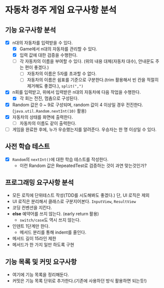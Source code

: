 # 자동차 경주 게임 요구사항 분석

## 기능 요구사항 분석

- [x] n대의 자동차를 입력받을 수 있다.
  - [x] Game에서 n대의 자동차를 관리할 수 있다.
  - [x] 입력 값에 대한 검증을 수행한다.
  - [ ] 각 자동차의 이름을 부여할 수 있다. (위의 내용 대체(자동차 대수), 안내문도 주는 편이 좋겠다.)
    - [ ] 자동차의 이름은 5자를 초과할 수 없다.
    - [ ] 자동차의 이름은 쉼표를 기준으로 구분한다.(trim 활용해서 빈 칸을 적절히 제거해도 좋겠다.), `split(",")`
- [x] n회를 입력받고, 위에서 입력받은 n대의 자동차에 다음 작업을 수행한다.
  - [x] 각 회는 전진, 멈춤으로 구성된다.
- [x] Random 값은 0 ~ 9로 구성되며, random 값이 4 이상일 경우 전진한다. (`java.util.Random.nextInt(10)` 활용)
- [x] 자동차의 상태를 화면에 출력한다.
  - [ ] 자동차의 이름도 같이 출력한다.
- [ ] 게임을 완료한 후에, 누가 우승했는지를 알려준다. 우승자는 한 명 이상일 수 있다.

## 사전 학습 테스트

- [x] `Random`의 `nextInt()`에 대한 학습 테스트를 작성한다.
  - 이런 Random 값은 RepeatedTest로 검증하는 것이 과연 맞는것인가?

## 프로그래밍 요구사항 분석

- 모든 로직에 단위테스트 작성(TDD를 시도해봐도 좋겠다.) 단, UI 로직은 제외
- UI 로직은 분리해서 클래스로 구분지어본다. `InputView`, `ResultView`
- 코딩 컨벤션을 지킨다.
- **else** 예약어를 쓰지 않는다. (early return 활용)
  - `switch/case`도 역시 쓰지 않는다.
- 인덴트 1단계만 한다.
  - 메서드 분리를 통해 indent를 줄인다.
- 메서드 길이 15라인 제한
- 메서드가 한 가지 일만 하도록 구현

## 기능 목록 및 커밋 요구사항

- 여기에 기능 목록을 정리해둔다.
- 커밋은 기능 목록 단위로 추가한다.(기존에 사용하던 방식 활용하면 되는듯!)
